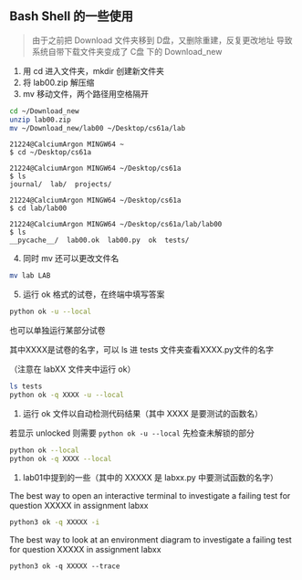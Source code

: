 ## Bash Shell 的一些使用

> 由于之前把 Download 文件夹移到 D盘，又删除重建，反复更改地址
> 导致系统自带下载文件夹变成了 C盘 下的 Download_new


1. 用 cd 进入文件夹，mkdir 创建新文件夹
2. 将 lab00.zip 解压缩
3. mv 移动文件，两个路径用空格隔开

```bash
cd ~/Download_new
unzip lab00.zip
mv ~/Download_new/lab00 ~/Desktop/cs61a/lab
```

```shell script
21224@CalciumArgon MINGW64 ~
$ cd ~/Desktop/cs61a

21224@CalciumArgon MINGW64 ~/Desktop/cs61a
$ ls
journal/  lab/  projects/

21224@CalciumArgon MINGW64 ~/Desktop/cs61a
$ cd lab/lab00

21224@CalciumArgon MINGW64 ~/Desktop/cs61a/lab/lab00
$ ls
__pycache__/  lab00.ok  lab00.py  ok  tests/
```

4. 同时 mv 还可以更改文件名
```bash
mv lab LAB
```

5. 运行 ok 格式的试卷，在终端中填写答案
```bash
python ok -u --local
```

也可以单独运行某部分试卷

其中XXXX是试卷的名字，可以 ls 进 tests 文件夹查看XXXX.py文件的名字

（注意在 labXX 文件夹中运行 ok）
```bash
ls tests
python ok -q XXXX -u --local
```

1. 运行 ok 文件以自动检测代码结果（其中 XXXX 是要测试的函数名）

若显示 unlocked 则需要 ```python ok -u --local``` 先检查未解锁的部分

```bash
python ok --local
python ok -q XXXX --local
```

1. lab01中提到的一些（其中的 XXXXX 是 labxx.py 中要测试函数的名字）

The best way to open an interactive terminal to investigate a failing test for question XXXXX in assignment labxx
```bash
python3 ok -q XXXXX -i
```

The best way to look at an environment diagram to investigate a failing test for question XXXXX in assignment labxx
```shell script
python3 ok -q XXXXX --trace
```
